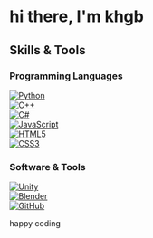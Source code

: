 # hi there, I'm **khgb**

## Skills & Tools

### Programming Languages
[![Python](https://img.shields.io/badge/Python-3776AB?style=flat&logo=python&logoColor=white)](https://www.python.org)  
[![C++](https://img.shields.io/badge/C++-00599C?style=flat&logo=c%2B%2B&logoColor=white)](https://isocpp.org)  
[![C#](https://img.shields.io/badge/C%23-239120?style=flat&logo=c-sharp&logoColor=white)](https://docs.microsoft.com/en-us/dotnet/csharp/)  
[![JavaScript](https://img.shields.io/badge/JavaScript-F7DF1E?style=flat&logo=javascript&logoColor=black)](https://developer.mozilla.org/en-US/docs/Web/JavaScript)  
[![HTML5](https://img.shields.io/badge/HTML5-E34F26?style=flat&logo=html5&logoColor=white)](https://developer.mozilla.org/en-US/docs/Web/HTML)  
[![CSS3](https://img.shields.io/badge/CSS3-1572B6?style=flat&logo=css3&logoColor=white)](https://developer.mozilla.org/en-US/docs/Web/CSS)

### Software & Tools
[![Unity](https://img.shields.io/badge/Unity-000000?style=flat&logo=unity&logoColor=white)](https://unity.com)  
[![Blender](https://img.shields.io/badge/Blender-F5792A?style=flat&logo=blender&logoColor=white)](https://www.blender.org)  
[![GitHub](https://img.shields.io/badge/GitHub-181717?style=flat&logo=github&logoColor=white)](https://github.com/kgbqv)

happy coding
